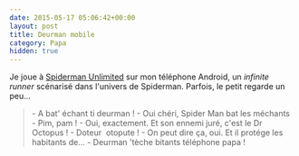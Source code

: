 ```yaml
---
date: 2015-05-17 05:06:42+00:00
layout: post
title: Deurman mobile
category: Papa
hidden: true
---
```


Je joue à [Spiderman Unlimited](http://www.gameloft.com/minisites/spidermanunlimited-us/) sur mon téléphone Android, un _infinite  runner_ scénarisé dans l'univers de Spiderman. Parfois, le petit regarde un peu...

> \- A bat' échant ti deurman !
> \- Oui chéri, Spider Man bat les méchants
> \- Pim, pam !
> \- Oui, exactement. Et son ennemi juré, c'est le Dr Octopus !
> \- Doteur  otopute !
> \- On peut dire ça, oui. Et il protége les habitants de...
> \- Deurman 'tèche bitants téléphone papa !

